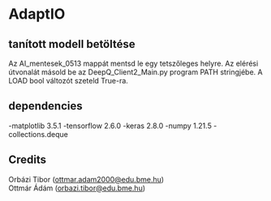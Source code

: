 # AdaptIO

## tanított modell betöltése
Az AI_mentesek_0513 mappát mentsd le egy tetszőleges helyre. Az elérési útvonalát másold be az DeepQ_Client2_Main.py program PATH stringjébe.
A LOAD bool változót szeteld True-ra. 

## dependencies
   -matplotlib 3.5.1
   -tensorflow 2.6.0
   -keras 2.8.0
   -numpy 1.21.5
   -collections.deque

## Credits
Orbázi Tibor (ottmar.adam2000@edu.bme.hu) <br>
Ottmár Ádám (orbazi.tibor@edu.bme.hu)
